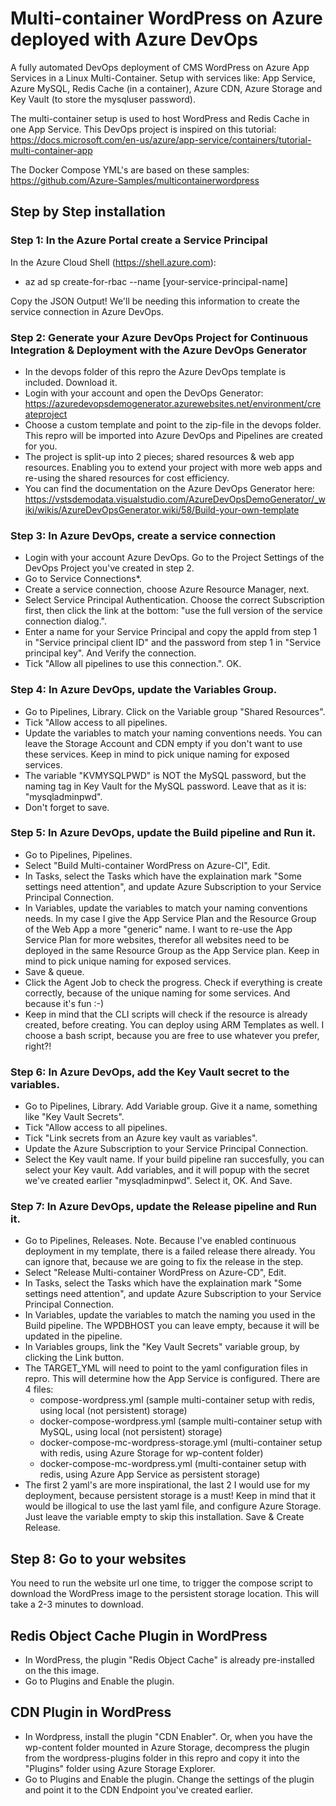 # Multi-container WordPress on Azure deployed with Azure DevOps
A fully automated DevOps deployment of CMS WordPress on Azure App Services in a Linux Multi-Container. Setup with services like: App Service, Azure MySQL, Redis Cache (in a container), Azure CDN, Azure Storage and Key Vault (to store the mysqluser password).

The multi-container setup is used to host WordPress and Redis Cache in one App Service. This DevOps project is inspired on this tutorial: 
https://docs.microsoft.com/en-us/azure/app-service/containers/tutorial-multi-container-app

The Docker Compose YML's are based on these samples:
https://github.com/Azure-Samples/multicontainerwordpress

## Step by Step installation

### Step 1: In the Azure Portal create a Service Principal
In the Azure Cloud Shell (https://shell.azure.com): 
- az ad sp create-for-rbac --name [your-service-principal-name]

Copy the JSON Output! We'll be needing this information to create the service connection in Azure DevOps.

### Step 2: Generate your Azure DevOps Project for Continuous Integration & Deployment with the Azure DevOps Generator
- In the devops folder of this repro the Azure DevOps template is included. Download it.
- Login with your account and open the DevOps Generator: https://azuredevopsdemogenerator.azurewebsites.net/environment/createproject
- Choose a custom template and point to the zip-file in the devops folder. This repro will be imported into Azure DevOps and Pipelines are created for you.
- The project is split-up into 2 pieces; shared resources & web app resources. Enabling you to extend your project with more web apps and re-using the shared resources for cost efficiency.
- You can find the documentation on the Azure DevOps Generator here: https://vstsdemodata.visualstudio.com/AzureDevOpsDemoGenerator/_wiki/wikis/AzureDevOpsGenerator.wiki/58/Build-your-own-template

### Step 3: In Azure DevOps, create a service connection
- Login with your account Azure DevOps. Go to the Project Settings of the DevOps Project you've created in step 2.
- Go to Service Connections*.
- Create a service connection, choose Azure Resource Manager, next.
- Select Service Principal Authentication. Choose the correct Subscription first, then click the link at the bottom: "use the full version of the service connection dialog.".
- Enter a name for your Service Principal and copy the appId from step 1 in "Service principal client ID" and the password from step 1 in "Service principal key". And Verify the connection.
- Tick "Allow all pipelines to use this connection.". OK.

### Step 4: In Azure DevOps, update the Variables Group.
- Go to Pipelines, Library. Click on the Variable group "Shared Resources".
- Tick "Allow access to all pipelines.
- Update the variables to match your naming conventions needs. You can leave the Storage Account and CDN empty if you don't want to use these services. Keep in mind to pick unique naming for exposed services.
- The variable "KVMYSQLPWD" is NOT the MySQL password, but the naming tag in Key Vault for the MySQL password. Leave that as it is: "mysqladminpwd".
- Don't forget to save.

### Step 5: In Azure DevOps, update the Build pipeline and Run it.
- Go to Pipelines, Pipelines.
- Select "Build Multi-container WordPress on Azure-CI", Edit.
- In Tasks, select the Tasks which have the explaination mark "Some settings need attention", and update Azure Subscription to your Service Principal Connection.
- In Variables, update the variables to match your naming conventions needs. In my case I give the App Service Plan and the Resource Group of the Web App a more "generic" name. I want to re-use the App Service Plan for more websites, therefor all websites need to be deployed in the same Resource Group as the App Service plan. Keep in mind to pick unique naming for exposed services.
- Save & queue.
- Click the Agent Job to check the progress. Check if everything is create correctly, because of the unique naming for some services. And because it's fun :-)
- Keep in mind that the CLI scripts will check if the resource is already created, before creating. You can deploy using ARM Templates as well. I choose a bash script, because you are free to use whatever you prefer, right?!

### Step 6: In Azure DevOps, add the Key Vault secret to the variables.
- Go to Pipelines, Library. Add Variable group. Give it a name, something like "Key Vault Secrets".
- Tick "Allow access to all pipelines.
- Tick "Link secrets from an Azure key vault as variables".
- Update the Azure Subscription to your Service Principal Connection.
- Select the Key vault name. If your build pipeline ran succesfully, you can select your Key vault. Add variables, and it will popup with the secret we've created earlier "mysqladminpwd". Select it, OK. And Save.

### Step 7: In Azure DevOps, update the Release pipeline and Run it.
- Go to Pipelines, Releases.
Note. Because I've enabled continuous deployment in my template, there is a failed release there already. You can ignore that, because we are going to fix the release in the step.
- Select "Release Multi-container WordPress on Azure-CD", Edit.
- In Tasks, select the Tasks which have the explaination mark "Some settings need attention", and update Azure Subscription to your Service Principal Connection.
- In Variables, update the variables to match the naming you used in the Build pipeline. The WPDBHOST you can leave empty, because it will be updated in the pipeline.
- In Variables groups, link the "Key Vault Secrets" variable group, by clicking the Link button. 
- The TARGET_YML will need to point to the yaml configuration files in repro. This will determine how the App Service is configured. There are 4 files:
    + compose-wordpress.yml (sample multi-container setup with redis, using local (not persistent) storage)
    + docker-compose-wordpress.yml (sample multi-container setup with MySQL, using local (not persistent) storage)
    + docker-compose-mc-wordpress-storage.yml (multi-container setup with redis, using Azure Storage for wp-content folder)
    + docker-compose-mc-wordpress.yml (multi-container setup with redis, using Azure App Service as persistent storage)
- The first 2 yaml's are more inspirational, the last 2 I would use for my deployment, because persistent storage is a must! Keep in mind that it would be illogical to use the last yaml file, and configure Azure Storage. Just leave the variable empty to skip this installation.
Save & Create Release.

## Step 8: Go to your websites
You need to run the website url one time, to trigger the compose script to download the WordPress image to the persistent storage location. This will take a 2-3 minutes to download.

## Redis Object Cache Plugin in WordPress
- In WordPress, the plugin "Redis Object Cache" is already pre-installed on the this image.
- Go to Plugins and Enable the plugin.

## CDN Plugin in WordPress
- In Wordpress, install the plugin "CDN Enabler". Or, when you have the wp-content folder mounted in Azure Storage, decompress the plugin from the wordpress-plugins folder in this repro and copy it into the "Plugins" folder using Azure Storage Explorer.
- Go to Plugins and Enable the plugin.
Change the settings of the plugin and point it to the CDN Endpoint you've created earlier.
